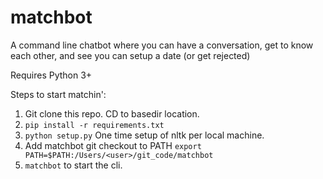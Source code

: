 # matchbot
A command line chatbot where you can have a conversation, get to know each other, and see you can setup a date (or get rejected)

Requires Python 3+

Steps to start matchin':

1. Git clone this repo. CD to basedir location. 
2. `pip install -r requirements.txt`
3. `python setup.py` One time setup of nltk per local machine.
4. Add matchbot git checkout to PATH `export PATH=$PATH:/Users/<user>/git_code/matchbot`
5. `matchbot` to start the cli.